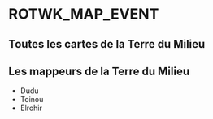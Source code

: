 # ROTWK_MAP_EVENT
 Toutes les cartes de la Terre du Milieu
---
## Les mappeurs de la Terre du Milieu
* Dudu
* Toinou
* Elrohir

